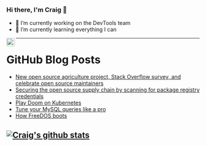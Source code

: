 ### Hi there, I'm Craig 👋

<!--
**CraigTeelFugro/CraigTeelFugro** is a ✨ _special_ ✨ repository because its `README.md` (this file) appears on your GitHub profile.

Here are some ideas to get you started:
-->

- 🔭 I’m currently working on the DevTools team
- 🌱 I’m currently learning everything I can

[<img align="left" alt="Craig Teel | LinkedIn" width="22px" src="https://cdn.jsdelivr.net/npm/simple-icons@v3/icons/linkedin.svg" />][linkedin]

---

# GitHub Blog Posts

<!-- BLOG-POST-LIST:START -->
- [New open source agriculture project, Stack Overflow survey, and celebrate open source maintainers](https://opensource.com/article/21/6/open-source-news)
- [Securing the open source supply chain by scanning for package registry credentials](https://github.blog/2021-06-08-securing-open-source-supply-chain-scanning-package-registry-credentials/)
- [Play Doom on Kubernetes](https://opensource.com/article/21/6/kube-doom)
- [Tune your MySQL queries like a pro](https://opensource.com/article/21/5/mysql-query-tuning)
- [How FreeDOS boots](https://opensource.com/article/21/6/freedos-boots)
<!-- BLOG-POST-LIST:END -->

## [![Craig's github stats](https://github-readme-stats.vercel.app/api?username=craigteelfugro)](https://github.com/anuraghazra/github-readme-stats)


[linkedin]: https://linkedin.com/in/craig-teel-b8786771
